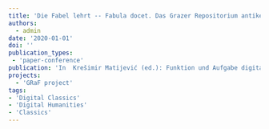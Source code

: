 ```yaml
---
title: 'Die Fabel lehrt -- Fabula docet. Das Grazer Repositorium antiker Fabeln als fachdidaktische digitale Ressource'
authors:
  - admin
date: '2020-01-01'
doi: ''
publication_types:
 - 'paper-conference'
publication: 'In  Krešimir Matijević (ed.): Funktion und Aufgabe digitaler Medien in Geschichtswissenschaft und Geschichtsunterricht. Computus Druck'
projects:
  - 'GRaF project'
tags:
- 'Digital Classics'
- 'Digital Humanities'
- 'Classics'
---
```

